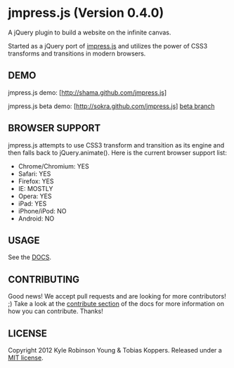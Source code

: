 # jmpress.js (Version 0.4.0)

A jQuery plugin to build a website on the infinite canvas.

Started as a jQuery port of [impress.js](https://github.com/bartaz/impress.js)
and utilizes the power of CSS3 transforms and transitions in modern browsers.

## DEMO

jmpress.js demo: [http://shama.github.com/jmpress.js]

jmpress.js beta demo: [http://sokra.github.com/jmpress.js] [beta branch](https://github.com/shama/jmpress.js/tree/beta)

## BROWSER SUPPORT

jmpress.js attempts to use CSS3 transform and transition as its engine and then
falls back to jQuery.animate(). Here is the current browser support list:

* Chrome/Chromium: YES
* Safari: YES
* Firefox: YES
* IE: MOSTLY
* Opera: YES
* iPad: YES
* iPhone/iPod: NO
* Android: NO

## USAGE

See the [DOCS](http://shama.github.com/jmpress.js/docs).

## CONTRIBUTING

Good news! We accept pull requests and are looking for more contributors! ;)
Take a look at the
[contribute section](http://shama.github.com/jmpress.js/docs/#contribute) of the
docs for more information on how you can contribute. Thanks!

## LICENSE

Copyright 2012 Kyle Robinson Young & Tobias Koppers. Released under a
[MIT license](http://www.opensource.org/licenses/mit-license.php).